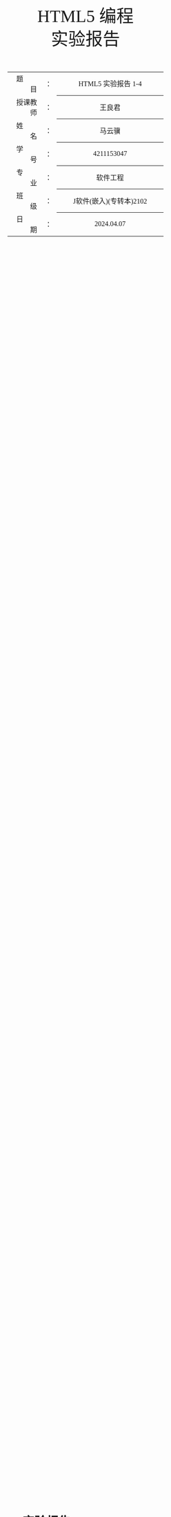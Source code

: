 <!-- 请使用 Typora + LaTeX-theme 来预览、编辑和导出PDF
Typora: https://typora.io/
LaTeX-theme: https://github.com/Keldos-Li/typora-latex-theme
Fonts: https://github.com/Keldos-Li/typora-latex-theme-fonts -->

<div class="cover" style="page-break-after:always;font-family:方正公文仿宋;width:100%;height:100%;border:none;margin: 0 auto;text-align:center;">
    <div style="width:60%;margin: 0 auto;height:0;padding-bottom:10%;">
        </br></br></br></br></br></br>
        <img src="https://raw.githubusercontent.com/SlenderData/img/main/images/%E5%B8%B8%E7%94%A8/%E5%AD%A6%E6%A0%A1%E6%A0%87%E8%AF%86/%E6%B1%9F%E8%8B%8F%E5%A4%A7%E5%AD%A6%E4%BA%AC%E6%B1%9F%E5%AD%A6%E9%99%A2/%E6%96%87%E5%AD%97%E7%BB%84%E5%90%88%E6%A8%AA%E6%8E%92.svg" alt="校名" style="width:100%;"/>
    </div>
    </br></br></br></br></br></br></br></br></br></br>
    <div style="width:40%;margin: 0 auto;height:0;padding-bottom:40%;">
        <img src="https://raw.githubusercontent.com/SlenderData/img/main/images/%E5%B8%B8%E7%94%A8/%E5%AD%A6%E6%A0%A1%E6%A0%87%E8%AF%86/%E6%B1%9F%E8%8B%8F%E5%A4%A7%E5%AD%A6%E4%BA%AC%E6%B1%9F%E5%AD%A6%E9%99%A2/%E6%A0%A1%E5%BE%BD.svg" alt="校徽" style="width:100%;"/>
	</div>
    </br></br></br>
    <span style="font-family:华文黑体Bold;text-align:center;font-size:30pt;margin: 10pt auto;line-height:40pt;">HTML5 编程<br>实验报告</span>
    </br>
    </br>
    </br>
    </br>
    <table style="border:none;text-align:center;width:72%;font-family:仿宋;font-size:14px; margin: 0 auto;">
    <tbody style="font-family:方正公文仿宋;font-size:12pt;">
    	<tr style="font-weight:normal;"> 
    		<td style="width:5%;text-align:right;">题&emsp;&emsp;目</td>
    		<td style="width:2%">：</td> 
    		<td style="width:40%;font-weight:normal;border-bottom: 1px solid;text-align:center;font-family:华文仿宋">HTML5 实验报告 1-4</td>     </tr>
    	<tr style="font-weight:normal;"> 
    		<td style="width:5%;text-align:right;">授课教师</td>
    		<td style="width:2%">：</td> 
    		<td style="width:40%;font-weight:normal;border-bottom: 1px solid;text-align:center;font-family:华文仿宋">王良君</td>     </tr>
    	<tr style="font-weight:normal;"> 
    		<td style="width:5%;text-align:right;">姓&emsp;&emsp;名</td>
    		<td style="width:2%">：</td> 
    		<td style="width:40%;font-weight:normal;border-bottom: 1px solid;text-align:center;font-family:华文仿宋">马云骥</td>     </tr>
    	<tr style="font-weight:normal;"> 
    		<td style="width:5%;text-align:right;">学&emsp;&emsp;号</td>
    		<td style="width:2%">：</td> 
    		<td style="width:40%;font-weight:normal;border-bottom: 1px solid;text-align:center;font-family:华文仿宋">4211153047</td>     </tr>
        <tr style="font-weight:normal;"> 
    		<td style="width:5%;text-align:right;">专&emsp;&emsp;业</td>
    		<td style="width:2%">：</td> 
    		<td style="width:40%;font-weight:normal;border-bottom: 1px solid;text-align:center;font-family:华文仿宋">软件工程</td>     </tr>
    	<tr style="font-weight:normal;"> 
    		<td style="width:5%;text-align:right;">班&emsp;&emsp;级</td>
    		<td style="width:2%">：</td> 
    		<td style="width:40%;font-weight:normal;border-bottom: 1px solid;text-align:center;font-family:华文仿宋">J软件(嵌入)(专转本)2102</td>     </tr>
    	<tr style="font-weight:normal;"> 
    		<td style="width:5%;text-align:right;">日&emsp;&emsp;期</td>
    		<td style="width:2%">：</td> 
    		<td style="width:40%;font-weight:normal;border-bottom: 1px solid;text-align:center;font-family:华文仿宋">2024.04.07</td>     </tr>
    </tbody>              
    </table>
</div>

<!-- 导出PDF时会在这里分页 -->

# HTML5 实验报告 1-4

## 实验一：个人主页设计

### 实验目的

1. 认识 HTML 文档结构。
2. 熟悉 HTML5 常用标签的使用。

### 实验要求

&emsp;&emsp;完成个人主页的设计，内容要丰富全面。要尽可能用到所学 HTML 基本标签。网页中需包含自我个人信息，学号、姓名和个人照片，并使用 HTML5 文档结构标签对版式加以设计。网页要有一定长度，并使用超链接标签实现网页内部的内容跳转。

### 实验设计

&emsp;&emsp;完整代码篇幅过长，详见后面的代码附件或我的 GitHub 仓库：[HTML5-Learning/Experiment-1/MyHomePage.html at main · SlenderData/HTML5-Learning (github.com)](https://github.com/SlenderData/HTML5-Learning/blob/main/Experiment-1/MyHomePage.html)

#### HTML 文档结构

```html
<!DOCTYPE html>
<html lang="zh-CN">
```

- `<!DOCTYPE html>` 声明了文档类型和版本，这里是 HTML5。
- `<html lang="zh-CN">` 开始了 HTML 文档的主体，`lang="zh-CN"` 表明主要使用简体中文。

#### 头部（Head）

```html
<head>
    <meta charset="UTF-8">
    <title>MyHomePage</title>
</head>
```

- `<head>` 部分包含了网页的元数据。
- `<meta charset="UTF-8">` 指定了页面字符集为 UTF-8，这是国际编码标准，支持多语言。
- `<title>MyHomePage</title>` 定义了浏览器标签或窗口标题显示为 "MyHomePage"。

#### 样式（CSS）

&emsp;&emsp;在 `<style>` 标签中，定义了页面的 CSS 样式。这些样式控制文字、背景颜色、边框等视觉元素，以及布局属性如浮动和宽度。

- 使用了多种字体和背景色以及盒模型属性（如 `border-radius` 和 `box-shadow`）来增强视觉效果。
- `float: left;` 属性用于将个人信息卡片和文章内容并排显示。

#### 主体（Body）

```html
<body>
```

- `<body>` 标签内包含了网页的主要可视内容。

##### 个人信息卡片

```html
<div class="profile-card">
```

- 使用 `<div class="profile-card">` 创建一个包含个人信息的卡片，显示校徽和个人头像，并提供基本信息如姓名和学号。
- 图片通过 `<img>` 标签引入，使用了在线链接。
- 个人信息如姓名和学号用 `<h2>` 和 `<p>` 标签展示。

##### 内容目录

```html
<div class="contents">
    <p style="text-align: center; font-weight: bold">Contents 目录</p>
    <a href="#h1">1. Mollit ipsum</a><br>
    <!-- 更多链接 -->
</div>
```

- 使用超链接 `<a>` 和锚点（如 `href="#h1"`）实现内部跳转，方便用户快速导航到文章的不同部分。

##### 文章内容

```html
<div class="article">
    <h1>我的主页</h1>
    <!-- 内容段落和更多标题 -->
</div>
```

- 文章内容使用乱数假文填充，放在 `<div class="article">` 中，使用多级标题（`<h1>`, `<h2>`, `<h3>`, `<h4>`）组织结构，段落使用 `<p>` 标签。

&emsp;&emsp;这个 HTML 页面通过使用 HTML5 的结构化元素（如 `<div>`, `<img>`, `<a>` 等）和 CSS 样式展示了一个内容丰富的个人主页。符合实验要求的同时，也体现了对网页设计基本元素的应用。

### 实验结果

👉 **[在线预览](https://slenderdata.github.io/HTML5-Learning/Experiment-1/MyHomePage.html)**

![截屏2024-04-07-19.11.33](https://raw.githubusercontent.com/SlenderData/img/main/images/2024/04/07/19-18-59-bac740ab4a3749e45a7efcdcc1b47fb4-截屏2024-04-07-19.11.33-199ca6.png)

### 实验总结

&emsp;&emsp;在这次实验中，我通过设计并实现一个个人主页，深入了解了 HTML 文档的结构及其基本元素的使用。通过这个过程，我掌握了如何使用 HTML5 标签来创建结构化的网页，包括使用 `<div>` 标签来布局页面，`<img>` 标签来插入图片，以及 `<a>` 标签来创建超链接实现页面内跳转。

&emsp;&emsp;在样式设计方面，我学习了如何通过 CSS 提升网页的视觉效果。我应用了不同的 CSS 属性，例如 `background-color`、`border-radius` 和 `box-shadow`，来增加页面元素的美观性。同时，我也体验到了 CSS 布局技术的强大，尤其是使用 `float` 属性进行元素的水平排列。

&emsp;&emsp;通过本实验，我不仅巩固了我对 HTML 和 CSS 的理解，还提高了我的网页设计技能。这个实验也帮助我认识到编程细节在创建用户友好界面中的重要性。未来，我期待在更多的项目中应用这些技能，进一步探索更复杂的网页设计和开发技术。

<div style="page-break-after:always;"></div>

## 实验二：电子日历

### 实验目的

1. 认识 JavaScript 按钮事件。
2. 熟悉 DOM 对象的使用。
3. 了解 CSS 浮动排列。

### 实验要求

&emsp;&emsp;设计一款电子日历，要求实现显示当天所在月份的全部日期，且当天日期以红色显示。用户可以通过点击按钮控件（上个月，下个月）切换月份。

### 实验设计

&emsp;&emsp;完整代码篇幅过长，详见后面的代码附件或我的 GitHub 仓库：[HTML5-Learning/Experiment-2/Calendar.html at main · SlenderData/HTML5-Learning (github.com)](https://github.com/SlenderData/HTML5-Learning/blob/main/Experiment-2/Calendar.html)

#### HTML 结构

- 整个日历被封装在一个 `<div>` 标签内，ID 为 `calendar`。这确保了日历的元素可以通过 CSS 和 JavaScript 轻松定位和控制。
- 日历分为两个部分：头部（`header`）和主体（`body`）。
  - 头部包含两个按钮（`prevMonth` 和 `nextMonth`）和一个显示当前年月的 `<span>` 标签（`currentYearMonth`）。
  - 主体部分包含了显示星期的 `<div>`（`weekdays`）和日期的 `<div>`（`days`）。

#### CSS 样式

- CSS 提供了日历的视觉样式，包括字体、背景色、颜色、边框等。
- 使用 `float: left;` 实现了日期的水平排列，并通过 `#weekdays div` 和 `#days div` 设置了星期和日期的宽度、高度、文本对齐方式和行高，使得每个日期都在其各自的框内居中显示。
- 特别的，当前日期（`#today`）有不同的背景色和颜色，使其突出显示。
- 头部使用 `display: flex;` 实现了水平布局，按钮和年月显示通过空间平均分布。

#### JavaScript 功能

- `fillCalendar` 函数用于填充日历的日期。它接受年份和月份作为参数，首先清空当前日历，然后根据给定的年月计算并填充日期。
  - 利用循环先添加空白 `<div>` 以对齐月份的第一天。
  - 再循环添加实际的日期，如果是今天的日期，会应用不同的样式（`id="today"`）。
  - 更新头部的年月显示。
- 两个按钮（上个月和下个月）分别绑定点击事件，用于更新当前显示的年份和月份，并重新填充日历。
- 通过在页面加载时调用 `fillCalendar` 函数，初始化日历显示为当前月份。

&emsp;&emsp;整体上，这个实验通过 HTML 和 CSS 展示了如何结构化和样式化一个电子日历，而 JavaScript 部分则展示了如何使日历交互式运作，包括处理日期逻辑和响应用户操作，有效地实践了 DOM 操作和事件处理，符合了实验的教学目的。

### 实验结果

👉 **[在线预览](https://slenderdata.github.io/HTML5-Learning/Experiment-2/Calendar.html)**

![截屏2024-04-07-19.12.27](https://raw.githubusercontent.com/SlenderData/img/main/images/2024/04/07/19-33-14-7fc1aa690ce36f06a3a00361d49cdfa6-截屏2024-04-07-19.12.27-15b15d.png)

### 实验总结

&emsp;&emsp;在这次实验中，我设计并实现了一个功能完整的电子日历，这让我对 JavaScript 按钮事件、DOM 对象的使用以及 CSS 浮动排列有了更深刻的理解和实践经验。

&emsp;&emsp;首先，在 HTML 和 CSS 方面，我通过创建一个具有良好结构和样式的界面，增强了页面的视觉效果。使用了 `float` 属性进行布局，让星期和日期能够在容器内部正确对齐显示。此外，CSS 的 `flex` 布局在日历的头部显示中也发挥了重要作用，使按钮和日期显示可以整齐地排列。

&emsp;&emsp;在 JavaScript 的应用上，我通过编写脚本处理了日期的动态生成和更新。这个过程中，我利用了 JavaScript 的日期对象来获取和设置具体的日历日期，通过 DOM 操作动态地添加和修改页面元素，实现了用户通过点击按钮切换月份的功能，并突出显示了当前日期。

&emsp;&emsp;通过这次实验，我不仅学习到了如何操作 DOM 元素和编写事件处理函数，还加深了对 JavaScript 事件模型和日期函数的理解。这次实验帮助我掌握了一些核心的 Web 开发技能，为未来更复杂的项目打下了坚实的基础。

<div style="page-break-after:always;"></div>

## 实验三：扑克牌拖放小游戏

### 实验目的

1. 理解元素拖放流程。
2. 理解 CSS 定位规则。
3. 熟悉 DOM 添加和删除子元素流程。

### 实验要求

&emsp;&emsp;设计一款扑克牌拖放小游戏。在网页中插入 A 框和 B 框。要求用户拖动从 A 框拖动 5 张连续的扑克牌至 B 框，完成游戏。具体要求：

1. 初始时，A 框包含 13 张随机乱序后的同花色扑克牌，以背面显示。
2. 用户可任意拖动其中一张扑克牌至 B 框，扑克牌以正面展示。
3. 用户也可将扑克牌从 B 框拖至 A 框，扑克牌会自动回到初始的位置，且背面展示。
4. B 框最多能够容纳 5 张扑克牌。在接收到 5 张扑克牌后，如果满足顺子要求，则提示用户游戏结束并显示用户成绩（拖动次数）。若不满足要求，用户必须先将其中不满足的牌拖回 A 框，游戏方可继续。

### 实验设计

&emsp;&emsp;完整代码篇幅过长，详见后面的代码附件或我的 GitHub 仓库：[HTML5-Learning/Experiment-3/Poker.html at main · SlenderData/HTML5-Learning (github.com)](https://github.com/SlenderData/HTML5-Learning/blob/main/Experiment-3/Poker.html)

#### HTML 结构

- 游戏中设置了两个主要的区域：A 框（牌堆）和 B 框（目标区域）。这两个区域都通过 `<div>` 容器和 `<table>` 布局来组织扑克牌的显示。
- 扑克牌使用 `<img>` 元素表示，每张牌都可以拖动，并绑定了 `ondragstart` 事件处理器。
- A 框和 B 框设置了 `ondrop` 和 `ondragover` 事件监听，用于处理扑克牌的放置操作。

#### CSS 样式

- 使用了一致的背景色、边框样式和阴影来提升用户界面的视觉效果。
- 扑克牌的样式包括固定的宽度和高度，以及边框样式，以适应不同的显示需求。
- 容器样式为居中显示，确保游戏界面在页面中间，易于用户操作。

#### JavaScript 逻辑

- **牌的初始化与洗牌：** 使用 `initializeDeck` 函数来初始化一副牌，选择一个花色并随机打乱顺序。每张牌的数据（如花色、数值和图片路径）被存储在对应的 `<img>` 元素的 `dataset` 中。
- **拖放逻辑：**
  - `drag` 函数设置了被拖动的元素的数据。
  - `allowDrop` 函数防止默认处理（默认不允许放置），使放置成为可能。
  - `drop` 函数处理放置操作，根据目标容器的 ID（A 框或 B 框）来决定如何处理扑克牌。如果是放到 B 框，并且该位置为空，则显示牌面；如果拖回 A 框，则显示牌背，并放回原位。
- **游戏逻辑：**
  - `checkIfDropZoneFull` 函数检查 B 框是否已满（5 张牌）。如果满了，则调用 `checkSequence` 函数检查这些牌是否形成了顺子。
  - `checkSequence` 函数检查牌的数值是否连续。游戏支持正序和逆序两种顺子。
  - 如果牌符合顺子要求，则显示游戏成功的消息；如果不符合，则提示用户需要调整。

&emsp;&emsp;整体来看，代码不仅展示了拖放操作的实现，还通过游戏的方式使用户与界面进行互动，同时实现了如何通过 JavaScript 控制元素的行为和响应事件。这样的项目有助于加深对 Web 前端技术的理解，特别是在事件处理和 DOM 操作方面。

### 实验结果

👉 **[在线预览](https://slenderdata.github.io/HTML5-Learning/Experiment-3/Poker.html)**

![截屏2024-04-07-19.15.02](https://raw.githubusercontent.com/SlenderData/img/main/images/2024/04/07/21-33-29-5853e200d4b456f82b3fda0ac4677dc4-截屏2024-04-07-19.15.02-679570.png)

![截屏2024-04-07-19.15.21](https://raw.githubusercontent.com/SlenderData/img/main/images/2024/04/07/21-33-39-21a51bd00cca2b26b6e7b873a23127e5-截屏2024-04-07-19.15.21-a8cc3f.png)

### 实验总结

&emsp;&emsp;在这次实验中，我设计并实现了一个扑克牌拖放小游戏，这个过程加深了我对元素拖放流程、CSS 定位规则以及 DOM 操作的理解。通过实际应用这些概念，我不仅增强了编程技能，还提升了解决问题的能力。

&emsp;&emsp;首先，实验中的拖放功能让我体验到了 HTML5 的强大，尤其是在处理拖放事件方面。通过编写处理函数，我学会了如何控制元素的拖动过程以及如何在不同区域释放这些元素。这种交互方式不仅增加了用户参与感，也使得界面更加直观。

&emsp;&emsp;其次，CSS 在本实验中发挥了至关重要的作用。我使用了 CSS 来精确控制游戏界面的布局，包括扑克牌的对齐、容器的位置以及其他视觉效果，如阴影和边框。通过这种方式，我更深刻地理解了 CSS 定位规则的实际应用。

&emsp;&emsp;此外，DOM 操作是实现游戏逻辑的关键。我学习了如何动态添加和删除 DOM 元素，这在处理扑克牌的拖放过程中尤为重要。通过这些操作，我能够根据游戏的需要实时更新页面内容。

&emsp;&emsp;总的来说，这次实验不仅让我掌握了技术知识，还激发了我对前端开发的兴趣。未来，我期待在更多的项目中应用这些知识，探索更复杂的功能和优化用户体验。这次实验是对我的编程技能的一次全面提升，也是对理论知识的实践应用。

<div style="page-break-after:always;"></div>

## 实验四：问卷调查表设计

### 实验目的

1. 了解表单 API 的工作原理。
2. 熟悉各种表单组件的使用。

### 实验要求

&emsp;&emsp;设计一款问卷调查表，问卷调查主题不限。具体要求：

1. 表单组件要多样化。要使用单选，多选，多行文字输入等组件。
2. 部分表单输入组件需要有提示性说明文字。
3. 表单提交前要做必要的检查，表单组件内容不能为空。
4. 文档格式做到整齐统一，样式美观。

### 实验设计

&emsp;&emsp;完整代码篇幅过长，详见后面的代码附件或我的 GitHub 仓库：[HTML5-Learning/Experiment-4/Poop.html at main · SlenderData/HTML5-Learning (github.com)](https://github.com/SlenderData/HTML5-Learning/blob/main/Experiment-4/Poop.html)

#### HTML 结构

- **基本结构**: 使用 `<div>` 标签创建容器，包括标题和表单内容。每个问题均放在独立的 `Container` 类容器中，以保持内容组织清晰。
- **表单元素**: 包括文本输入、日期选择、单选按钮、复选框、颜色选择器、和文本区域，这些都是表单设计中常用的元素。这样的多样化确保了问卷可以收集不同类型的用户输入。

#### CSS 样式

- **视觉样式**: 页面使用一致的背景色和边框样式，以及阴影效果，增加了视觉吸引力。容器的宽度和内边距保持一致，使页面布局整齐统一。
- **响应式设计**: 通过设置宽度和自动边距，容器能够在不同屏幕尺寸上居中显示，适应多种浏览设备。

#### JavaScript 逻辑

- **表单动态交互**: 根据用户的选择动态启用或禁用某些表单元素，如根据用户是否在学校感到排便正常来启用相关的问题。
- **表单验证**: 在提交前进行检查，确保所有启用的表单元素均已回答，未完成的表单无法提交。这种前端验证提高了用户体验，减少了无效或不完整的提交。
- **实时更新**: 某些表单元素（如颜色选择器）会实时更新其他元素的显示，例如根据选择的颜色更新显示的文本颜色，增加了交互的趣味性。

&emsp;&emsp;总体上，这个问卷调查表的设计和实现不仅满足了基本的数据收集需求，还通过丰富的客户端逻辑增强了用户交互和数据验证的效果。通过这次实验，可以更好地理解表单处理的复杂性和必要性，为处理更复杂的表单交互打下基础。

### 实验结果

👉 **[在线预览](https://slenderdata.github.io/HTML5-Learning/Experiment-4/Poop.html)**

![截屏2024-04-07-19.16.11](https://raw.githubusercontent.com/SlenderData/img/main/images/2024/04/07/21-34-20-4a51940d7fdad907771bf6a75eee6178-截屏2024-04-07-19.16.11-d12007.png)

![截屏2024-04-07-19.17.20](https://raw.githubusercontent.com/SlenderData/img/main/images/2024/04/07/21-34-30-0e85ad9f54114cec2a7ec1baa93b4da3-截屏2024-04-07-19.17.20-4e5553.png)

### 实验总结

&emsp;&emsp;在这次实验中，我设计并实现了一个关于大学生排便状况的问卷调查表，通过这个过程，我深入理解了表单 API 的工作原理和各种表单组件的使用方法。实验让我掌握了如何有效地收集用户数据，同时确保了数据的完整性和正确性。

&emsp;&emsp;首先，实验中的表单设计涵盖了多种类型的输入控件，如文本框、日期选择器、单选按钮、复选框、颜色选择器和文本区域。这不仅让我熟悉了这些控件的基本用法，还学习了如何根据问卷的需求选择合适的表单元素。

&emsp;&emsp;其次，为了提高用户体验和数据质量，我在表单提交前加入了必要的验证逻辑，确保所有必答的问题均被回答，避免了提交不完整的表单。这一点在实际应用中非常重要，可以减少后端处理不完整数据的情况。

&emsp;&emsp;此外，我还实现了动态表单元素的互动，如根据特定的回答启用或禁用其他问题，这增加了问卷的逻辑性和参与感。通过 JavaScript 脚本处理这些动态变化，我学到了如何使网页更加互动和智能。

&emsp;&emsp;总结来说，这次实验不仅提升了我对 HTML 表单和 CSS 布局的掌握，更重要的是加强了我对 JavaScript 在实现复杂表单逻辑中的应用能力。我期待将这些知识应用到未来的项目中，创建更加复杂和用户友好的 Web 应用。

<div style="page-break-after:always;"></div>

## 代码附件

### 实验一：个人主页设计

```html
<!DOCTYPE html>
<html lang="zh-CN">
<head>
    <meta charset="UTF-8">
    <title>MyHomePage</title>
</head>
<style>
    body {
        font-family: -apple-system, BlinkMacSystemFont, "Segoe UI", Roboto, "Helvetica Neue", "PingFang SC", Arial, sans-serif;
        background-color: #D6E4E5;
        color: #333;
        padding: 0;
        margin: 0;
    }

    .profile-card {
        background-color: #EFF5F5;
        border-radius: 20px;
        box-shadow: 0 4px 8px rgba(0, 0, 0, 0.2);
        margin: 50px 0 0 50px;
        overflow: hidden;
        width: 300px;
        float: left;
    }

    .article {
        background-color: #EFF5F5;
        border-radius: 20px;
        box-shadow: 0 4px 8px rgba(0, 0, 0, 0.2);
        margin: 50px;
        padding: 20px;
        width: calc(100% - 490px);
        float: left;
    }

    #school-logo {
        margin: 10px;
        width: 225px;
    }

    #my-logo {
        border-radius: 50%;
        width: 150px;
    }

    .info {
        padding: 20px;
        text-align: center;
    }

    .contents {
        padding: 20px;
    }

    a {
        text-decoration: none;
    }
</style>
<body>
<div class="profile-card">
    <div class="info">
        <img src="https://raw.githubusercontent.com/SlenderData/img/main/images/%E5%B8%B8%E7%94%A8%2F%E5%AD%A6%E6%A0%A1%E6%A0%87%E8%AF%86%2F%E6%B1%9F%E8%8B%8F%E5%A4%A7%E5%AD%A6%E4%BA%AC%E6%B1%9F%E5%AD%A6%E9%99%A2%2F%E6%A0%A1%E5%BE%BD%E6%96%87%E5%AD%97%E7%BB%84%E5%90%88%E6%A8%AA%E6%8E%92.svg"
             alt="校徽" id="school-logo">
        <img src="https://raw.githubusercontent.com/SlenderData/img/main/images/2023/07/23/00-51-20-7147235680d2d511da526baa1b3af68e-%E8%9B%99%E8%9B%99%E7%BB%B4%E5%B0%BCNew-3af8e7.png"
             alt="头像" id="my-logo">
        <h2>马云骥</h2>
        <p>J软件(嵌入)(专转本)2102</p>
        <p>学号：4211153047</p>
    </div>
    <hr>
    <div class="contents">
        <p style="text-align: center; font-weight: bold">Contents 目录</p>
        <a href="#h1">1. Mollit ipsum</a><br>
        <a href="#h2">2. Aliquip proident</a><br>
        <a href="#h2-1">&emsp;2.1 Do nulla</a><br>
        <a href="#h2-2">&emsp;2.2 Nostrud</a><br>
        <a href="#h3">3. Ex laboris</a><br>
        <a href="#h3-1">&emsp;3.1 Deserunt</a><br>
        <a href="#h3-1-1">&emsp;&emsp;3.1.1 Non amet tempor</a><br>
        <a href="#h3-1-2">&emsp;&emsp;3.1.2 Ea in proident</a><br>
        <a href="#h3-2">&emsp;3.2 Minim ut</a><br>
    </div>
</div>
<div class="article">
    <h1>我的主页</h1>
    <p>这是我的主页，欢迎来到我的个人主页！</p>
    <!--填充一些乱数假文-->
    <h2 id="h1">1. Mollit ipsum</h2>
    <p>Nulla esse aute ex enim magna dolore elit occaecat dolor velit tempor est anim voluptate in consectetur veniam
        est culpa. Aliqua pariatur occaecat veniam ipsum eu nostrud et laborum excepteur. Esse aute pariatur nostrud do
        quis proident ullamco minim ex nostrud lorem dolor cillum sit deserunt laborum lorem anim sint. Tempor culpa
        tempor sit adipiscing elit ut elit dolore sunt occaecat cupidatat id eiusmod officia.</p>
    <h2 id="h2">2. Aliquip proident</h2>
    <p>Occaecat eu magna ullamco culpa amet proident ullamco est occaecat sit minim ipsum aliqua cupidatat adipiscing.
        Ad exercitation tempor dolor quis amet ut ut sit sint non cillum ullamco pariatur adipiscing consectetur laborum
        sunt labore. Adipiscing duis aliquip aliqua cupidatat veniam dolore et occaecat duis nisi elit eu velit
        incididunt. Tempor sit nulla anim pariatur minim aute commodo ea proident aliquip reprehenderit quis deserunt
        dolor nisi ipsum. Nostrud ex quis ad nulla nulla ullamco qui fugiat id cupidatat deserunt irure voluptate
        consequat. Sit aliquip lorem nulla deserunt magna sit proident laborum reprehenderit tempor enim proident aliqua
        lorem cillum voluptate.</p>
    <p>Officia cupidatat occaecat ea cupidatat in nisi cillum magna enim sint ex consectetur commodo. Irure aliquip
        commodo laboris deserunt aute consectetur qui in incididunt ut consequat ex exercitation consectetur nulla
        proident. In sit nulla est culpa aliquip ipsum excepteur tempor ea.</p>
    <h3 id="h2-1">2.1 Do nulla</h3>
    <p>Eu qui laboris sit quis anim occaecat velit labore magna. Officia qui incididunt laboris consequat labore
        voluptate nulla sit do incididunt excepteur officia enim quis adipiscing sed dolor adipiscing velit. Labore
        occaecat consequat reprehenderit pariatur tempor ex minim officia elit. Veniam tempor consequat enim incididunt
        occaecat nostrud minim sed aute fugiat incididunt ex veniam ullamco aute minim commodo reprehenderit. Laborum
        nulla pariatur eu magna labore velit veniam nostrud sint exercitation voluptate elit excepteur est sunt
        excepteur dolor. Velit eu adipiscing amet nulla commodo ea officia minim esse lorem occaecat quis in
        reprehenderit culpa ullamco.</p>
    <p>Commodo laboris lorem aliqua do proident ea consequat velit excepteur consequat cupidatat. Esse magna dolore quis
        nulla duis in excepteur est occaecat sint. Eiusmod culpa aliqua irure sit fugiat reprehenderit anim dolore irure
        sint do do esse velit minim sit.</p>
    <h3 id="h2-2">2.2 Nostrud</h3>
    <p>Adipiscing consequat incididunt aute voluptate occaecat veniam sit velit veniam dolore eu elit occaecat laboris
        sit amet sint aliqua. Nostrud occaecat culpa minim reprehenderit minim in irure ut proident consectetur ipsum
        nisi laborum. Consequat minim esse voluptate aliqua fugiat consectetur deserunt irure mollit aliquip mollit
        nostrud aute cupidatat. Irure reprehenderit pariatur officia duis ea et excepteur pariatur ut. Mollit ad esse
        mollit eu eu cillum irure eu cillum ullamco. Cillum eu ex sed ea fugiat tempor labore incididunt exercitation
        amet et.</p>
    <h2 id="h3">3. Ex laboris</h2>
    <p>Laboris id deserunt non commodo officia commodo voluptate esse adipiscing consequat qui eiusmod elit minim. Ut
        pariatur laborum eu proident laborum aliqua tempor dolore non do. Anim adipiscing officia nulla veniam
        exercitation duis ut velit lorem occaecat ad veniam sunt.</p>
    <h3 id="h3-1">3.1 Deserunt</h3>
    <p>Incididunt ex culpa labore ea quis quis incididunt amet eiusmod ad duis adipiscing ea sunt amet ipsum elit
        tempor. Tempor duis amet ea amet pariatur occaecat nulla sunt nisi voluptate sunt excepteur ea ut incididunt
        cillum officia culpa. Officia cillum labore sint veniam in consectetur nostrud commodo amet anim ut culpa labore
        est minim eiusmod. Ea ea deserunt ipsum cillum irure aliquip nulla mollit consectetur. Qui dolor eu quis aliquip
        do ullamco veniam aliquip reprehenderit eu minim dolore.</p>
    <h4 id="h3-1-1">3.1.1 Non amet tempor</h4>
    <p>Fugiat excepteur laborum adipiscing nostrud velit aute exercitation mollit aliquip consectetur eu magna velit.
        Amet eu dolore veniam nostrud sed sint veniam pariatur ut fugiat mollit exercitation. Sint culpa deserunt culpa
        officia sit in qui adipiscing incididunt irure dolor ad dolore sunt aliqua. Voluptate pariatur eu magna qui duis
        lorem in cillum incididunt mollit occaecat est.</p>
    <p>Veniam mollit incididunt incididunt do labore incididunt non anim anim incididunt eu dolor laboris dolore nostrud
        consequat. Laborum ullamco laboris deserunt aute cupidatat consectetur quis voluptate et lorem ullamco pariatur
        sed amet cillum ullamco excepteur incididunt nisi. Lorem est nisi pariatur deserunt dolor dolor nisi sed
        pariatur sed duis dolor est cupidatat excepteur. Id aute et exercitation in culpa nisi ad ullamco et officia
        irure nostrud. Ut ipsum laborum non cillum mollit sint commodo fugiat labore qui qui laborum aliqua excepteur et
        aute aliquip. Adipiscing commodo duis nostrud nulla mollit id anim eiusmod irure amet aliquip ex adipiscing
        sint.</p>
    <h4 id="h3-1-2">3.1.2 Ea in proident</h4>
    <p>Occaecat veniam occaecat eiusmod labore non aute reprehenderit velit nostrud. Anim aliquip magna ea culpa do
        incididunt magna cillum ad exercitation exercitation anim ad aliqua. Proident minim non ea labore incididunt
        deserunt quis et sit amet sit veniam anim officia quis cillum mollit laborum.</p>
    <h3 id="h3-2">3.2 Minim ut</h3>
    <p>Nostrud qui labore tempor incididunt ea consequat aliqua eiusmod minim elit proident eu lorem consequat enim
        anim. Quis nulla enim tempor voluptate do ad exercitation quis est nisi aliquip aliqua minim do. Deserunt
        adipiscing cillum ad in do non dolore anim exercitation velit elit. Adipiscing sunt velit lorem qui pariatur
        voluptate officia sed ex tempor dolore consectetur. Adipiscing eu aute consequat duis magna occaecat sint
        excepteur excepteur voluptate mollit aute ex sit do sunt sit.</p>
    <p>Adipiscing mollit enim proident eiusmod sed laboris cillum eiusmod culpa exercitation tempor irure sint veniam
        occaecat ut. Laborum commodo qui ex do minim laborum nulla ex nostrud ea sit nostrud eu pariatur ullamco
        occaecat sit cupidatat nisi. Deserunt commodo anim labore ea dolore laboris nisi nostrud sunt eu reprehenderit
        aliqua deserunt occaecat velit nulla consectetur. Aute occaecat incididunt consectetur eiusmod ut adipiscing
        amet qui quis id id amet est tempor do amet sunt consectetur reprehenderit. Labore pariatur do commodo esse quis
        labore eiusmod adipiscing ut laborum et sint lorem nulla in duis ut elit.</p>
    <p>Enim occaecat ullamco in dolor velit cupidatat esse ut enim tempor officia pariatur duis irure ex anim minim.
        Reprehenderit velit nostrud consectetur ex consequat cillum elit qui sint minim non ea id dolor eiusmod duis
        laboris. Non cupidatat reprehenderit irure exercitation esse reprehenderit tempor pariatur reprehenderit nisi
        eiusmod.</p>
</div>
</body>
</html>

```

<div style="page-break-after:always;"></div>

### 实验二：电子日历

```html
<!DOCTYPE html>
<html lang="zh-CN">
<head>
    <meta charset="UTF-8">
    <title>Calendar</title>
</head>
<style>
    body {
        font-family: -apple-system, BlinkMacSystemFont, "Segoe UI", Roboto, "Helvetica Neue", "PingFang SC", Arial, sans-serif;
        background-color: #D6E4E5;
        color: #333;
        padding: 20px;
    }

    button {
        background-color: #D6E4E5;
        border: none;
        border-radius: 10px;
        cursor: pointer;
        font-weight: bold;
        padding: 10px;
    }

    #calendar {
        background-color: #EFF5F5;
        border-radius: 20px;
        box-shadow: 0 4px 8px rgba(0, 0, 0, 0.2);
        padding: 20px;
        margin: auto;
        overflow: hidden;
        width: 300px;
    }

    #header {
        display: flex;
        justify-content: space-between;
        padding: 10px;
        font-weight: bold;
    }

    #header span {
        padding: 10px;
    }

    #body {
        padding: 10px;
    }

    #weekdays div,
    #days div {
        width: 40px;
        height: 40px;
        float: left;
        text-align: center;
        line-height: 40px;
    }

    #weekdays div {
        background-color: #497174;
        color: #EFF5F5;
        font-weight: bold;
    }

    #Sunday {
        border-radius: 10px 0 0 10px;
    }

    #Saturday {
        border-radius: 0 10px 10px 0;
    }

</style>
<body>
<div id="calendar">
    <div id="header">
        <button id="prevMonth">上个月</button>
        <span id="currentYearMonth"></span>
        <button id="nextMonth">下个月</button>
    </div>
    <div id="body">
        <div id="weekdays">
            <div id="Sunday">日</div>
            <div>一</div>
            <div>二</div>
            <div>三</div>
            <div>四</div>
            <div>五</div>
            <div id="Saturday">六</div>
        </div>
        <div id="days"></div>
    </div>
</div>
</body>
<script>
    function fillCalendar(year, month) {
        const daysElement = document.getElementById('days');
        daysElement.innerHTML = ''; // 清空当前日历
        const firstDay = new Date(year, month, 1);
        const lastDay = new Date(year, month + 1, 0);
        const today = new Date();

        // 填充开始前的空白日期
        for (let i = 0; i < firstDay.getDay(); i++) {
            const emptyDiv = document.createElement('div');
            daysElement.appendChild(emptyDiv);
        }

        // 填充当月所有日期
        for (let day = 1; day <= lastDay.getDate(); day++) {
            const dayDiv = document.createElement('div');
            dayDiv.textContent = day;
            if (year === today.getFullYear() && month === today.getMonth() && day === today.getDate()) {
                dayDiv.style = 'background-color: #EB6440; color: #EFF5F5; border-radius: 10px;';
            }
            daysElement.appendChild(dayDiv);
        }

        document.getElementById('currentYearMonth').textContent = `${year}年${month + 1}月`;
    }

    const prevMonthButton = document.getElementById('prevMonth');
    const nextMonthButton = document.getElementById('nextMonth');
    let currentYear = new Date().getFullYear();
    let currentMonth = new Date().getMonth();

    prevMonthButton.onclick = () => {
        currentMonth--;
        if (currentMonth < 0) {
            currentMonth = 11;
            currentYear--;
        }
        fillCalendar(currentYear, currentMonth);
    };

    nextMonthButton.onclick = () => {
        currentMonth++;
        if (currentMonth > 11) {
            currentMonth = 0;
            currentYear++;
        }
        fillCalendar(currentYear, currentMonth);
    };

    // 初始化日历
    fillCalendar(currentYear, currentMonth);
</script>
</html>

```

<div style="page-break-after:always;"></div>

### 实验三：扑克牌拖放小游戏

```html
<!DOCTYPE html>
<html lang="zh-CN">
<head>
    <meta charset="UTF-8">
    <title>Poker</title>
</head>
<style>
    body {
        font-family: -apple-system, BlinkMacSystemFont, "Segoe UI", Roboto, "Helvetica Neue", "PingFang SC", Arial, sans-serif;
        background-color: #D6E4E5;
        color: #333;
        padding: 0;
    }

    button {
        background-color: #D6E4E5;
        border: none;
        border-radius: 10px;
        margin-left: 10px;
        cursor: pointer;
        font-weight: bold;
        padding: 10px;
    }

    td > div {
        width: 50px;
        height: 75px;
        margin: 2px;
        border-radius: 5px;
        border: thin dashed #333333;
        overflow: hidden;
    }

    img {
        width: 50px;
        height: 75px;
    }

    .Container {
        background-color: #EFF5F5;
        border-radius: 20px;
        box-shadow: 0 4px 8px rgba(0, 0, 0, 0.2);
        margin: 20px auto;
        padding: 20px;
        overflow: hidden;
        width: 500px;
        text-align: center;
    }

</style>
<body>
<div class="Container">
    <span>当前步数：<span id="stepCounts">0</span></span>
    <button id="reloadButton">重新游戏</button>
</div>
<div id="deckContainer" class="Container" ondrop="drop(event)" ondragover="allowDrop(event)">
    <p>A框（牌堆）</p>
    <table style="margin: auto;">
        <tr>
            <td>
                <div id="A01">
                    <img src="img/card-back.webp" alt="poker01" id="drag01" draggable="true" ondragstart="drag(event)"/>
                </div>
            </td>
            <td>
                <div id="A02">
                    <img src="img/card-back.webp" alt="poker02" id="drag02" draggable="true" ondragstart="drag(event)"/>
                </div>
            </td>
            <td>
                <div id="A03">
                    <img src="img/card-back.webp" alt="poker03" id="drag03" draggable="true" ondragstart="drag(event)"/>
                </div>
            </td>
            <td>
                <div id="A04">
                    <img src="img/card-back.webp" alt="poker04" id="drag04" draggable="true" ondragstart="drag(event)"/>
                </div>
            </td>
            <td>
                <div id="A05">
                    <img src="img/card-back.webp" alt="poker05" id="drag05" draggable="true" ondragstart="drag(event)"/>
                </div>
            </td>
            <td>
                <div id="A06">
                    <img src="img/card-back.webp" alt="poker06" id="drag06" draggable="true" ondragstart="drag(event)"/>
                </div>
            </td>
            <td>
                <div id="A07">
                    <img src="img/card-back.webp" alt="poker07" id="drag07" draggable="true" ondragstart="drag(event)"/>
                </div>
            </td>
        </tr>
    </table>
    <table style="margin: auto;">
        <tr>
            <td>
                <div id="A08">
                    <img src="img/card-back.webp" alt="poker08" id="drag08" draggable="true" ondragstart="drag(event)"/>
                </div>
            </td>
            <td>
                <div id="A09">
                    <img src="img/card-back.webp" alt="poker09" id="drag09" draggable="true" ondragstart="drag(event)"/>
                </div>
            </td>
            <td>
                <div id="A10">
                    <img src="img/card-back.webp" alt="poker10" id="drag10" draggable="true" ondragstart="drag(event)"/>
                </div>
            </td>
            <td>
                <div id="A11">
                    <img src="img/card-back.webp" alt="poker11" id="drag11" draggable="true" ondragstart="drag(event)"/>
                </div>
            </td>
            <td>
                <div id="A12">
                    <img src="img/card-back.webp" alt="poker12" id="drag12" draggable="true" ondragstart="drag(event)"/>
                </div>
            </td>
            <td>
                <div id="A13">
                    <img src="img/card-back.webp" alt="poker13" id="drag13" draggable="true" ondragstart="drag(event)"/>
                </div>
            </td>
        </tr>
    </table>
</div>
<div id="dropZone" class="Container">
    <p>B框（目标区域）</p>
    <table style="margin: auto;">
        <tr>
            <td>
                <div id="B01" ondrop="drop(event)" ondragover="allowDrop(event)">
                </div>
            </td>
            <td>
                <div id="B02" ondrop="drop(event)" ondragover="allowDrop(event)">
                </div>
            </td>
            <td>
                <div id="B03" ondrop="drop(event)" ondragover="allowDrop(event)">
                </div>
            </td>
            <td>
                <div id="B04" ondrop="drop(event)" ondragover="allowDrop(event)">
                </div>
            </td>
            <td>
                <div id="B05" ondrop="drop(event)" ondragover="allowDrop(event)">
                </div>
            </td>
        </tr>
    </table>
</div>
</body>
<script>
    document.addEventListener('DOMContentLoaded', function () {
        initializeDeck();
        document.getElementById("reloadButton").addEventListener('click', function () {
            window.location.reload();
        });
    });

    function createCard(suit, number) {
        return {
            suit: suit,
            number: number,
            parentID: null,
            get frontImg() {
                return `img/${this.suit}/${this.number < 10 ? '0' + this.number : this.number}.jpg`;
            },
            get backImg() {
                return "img/card-back.webp";
            }
        };
    }

    function initializeDeck() {
        const suits = ['clubs', 'diamonds', 'hearts', 'spades'];
        const chosenSuit = suits[Math.floor(Math.random() * suits.length)];
        console.log(chosenSuit);
        let deck = Array.from({length: 13}, (v, k) => createCard(chosenSuit, k + 1));
        deck = shuffle(deck);

        deck.forEach((card, index) => {
            const cardElement = document.getElementById(`drag${index + 1 < 10 ? '0' : ''}${index + 1}`);
            cardElement.dataset.suit = card.suit;
            cardElement.dataset.number = card.number;
            card.parentID = cardElement.parentNode.id;
            cardElement.dataset.parentID = card.parentID;
            console.log(cardElement.dataset.parentID);
            cardElement.dataset.frontImg = card.frontImg;
            console.log(cardElement.dataset.frontImg);
            cardElement.dataset.backImg = card.backImg;
        });
    }

    function shuffle(array) {
        for (let i = array.length - 1; i > 0; i--) {
            const j = Math.floor(Math.random() * (i + 1));
            [array[i], array[j]] = [array[j], array[i]];
        }
        return array;
    }

    function drag(event) {
        event.dataTransfer.setData("text", event.target.id);
    }

    function allowDrop(event) {
        event.preventDefault();
    }

    function drop(event) {
        event.preventDefault();
        var data = event.dataTransfer.getData("text");
        var cardElement = document.getElementById(data);
        var target = event.target;

        if (target.tagName !== "DIV") {
            target = target.parentNode;
        }

        if (target.id.startsWith("B") && target.children.length === 0) {
            cardElement.src = cardElement.dataset.frontImg;
            target.appendChild(cardElement);
        } else if (target.id.startsWith("A") || target.id.startsWith("d")) {
            cardElement.src = cardElement.dataset.backImg;
            const targetDiv = document.getElementById(cardElement.dataset.parentID);
            targetDiv.appendChild(cardElement);
        }

        updateStepCount();
        checkIfDropZoneFull();
    }

    function updateStepCount() {
        var stepCounts = document.getElementById("stepCounts");
        stepCounts.innerText = parseInt(stepCounts.innerText) + 1;
    }

    function checkIfDropZoneFull() {
        var cardsInDropZone = Array.from(document.getElementById('dropZone').getElementsByTagName('img'));
        if (cardsInDropZone.length === 5) {
            checkSequence(cardsInDropZone);
        }
    }

    function checkSequence(cards) {
        // var sequence = cards.map(card => parseInt(card.dataset.number)).sort((a, b) => a - b);  // 取消该句注释并将下一行注释掉可实现乱序顺子
        var sequence = cards.map(card => parseInt(card.dataset.number));
        var isSequential1 = sequence.every(((num, i, arr) => i === 0 || num === arr[i - 1] + 1));  // 正序顺子
        var isSequential2 = sequence.every(((num, i, arr) => i === 0 || num === arr[i - 1] - 1));  // 逆序顺子

        if (isSequential1 || isSequential2) {
            setTimeout(() => alert("游戏结束，您成功完成游戏！您的步数为：" + document.getElementById("stepCounts").innerText), 100);  // 延迟0.1秒后弹出提示框
        } else {
            console.log("不符合顺子要求，请调整您的牌。");
        }
    }
</script>
</html>

```

<div style="page-break-after:always;"></div>

### 实验四：问卷调查表设计

```html
<!DOCTYPE html>
<html lang="zh-CN">
<head>
    <meta charset="UTF-8">
    <title>Oops, Poops!</title>
</head>
<style>
    body {
        font-family: -apple-system, BlinkMacSystemFont, "Segoe UI", Roboto, "Helvetica Neue", "PingFang SC", Arial, sans-serif;
        background-color: #D6E4E5;
        color: #333;
        padding: 0;
    }

    .Container {
        background-color: #EFF5F5;
        border-radius: 20px;
        box-shadow: 0 4px 8px rgba(0, 0, 0, 0.2);
        margin: 20px auto;
        padding: 20px;
        overflow: hidden;
        width: 600px;
    }

    h3 {
        margin: 0 0 10px 0;
    }
</style>
<body>
<div class="Container" style="text-align: center;">
    <h1>💩 Oops, Poops! 💩</h1>
    <h2>大学生拉屎状况调查</h2>
    <p>A survey on pooping condition of college students.</p>
</div>
<div class="Container" style="text-align: center;">
    <h2>注&emsp;意</h2>
    <p>
        这是一个纯前端的 HTML5 表单练习，并不会真正提交任何数据。<br>
        你的数据不会被保存，也不会被发送到任何服务器。<br>
        请放心填写，谢谢！
    </p>
    <br>
    <h2>参&emsp;考</h2>
    <p>
        <a href="https://www.xiaohongshu.com/explore/6563f62300000000320316fb">忆往昔（一）——火爆的拉屎调查问卷 - 小红书 (xiaohongshu.com)</a>
        <br>
        <a href="https://www.wjx.cn/vm/t5aXfa7.aspx">大学生拉屎状况调查 (wjx.cn)</a>
    </p>
</div>
<form id="surveyForm">
    <div class="Container">
        <h3>0. 你是？</h3>
        <label for="q00_name">姓名：</label>
        <input type="text" id="q00_name" name="name"><br>
        <label for="q00_birth">生日：</label>
        <input type="date" id="q00_birth" name="birth"><br>

    </div>
    <div class="Container">
        <h3>1. 准备好填写自己的拉屎状况了吗？</h3>
        <input type="radio" id="q01_a01" name="q01" value="a01"><label for="q01_a01">准备好了！</label><br>
        <input type="radio" id="q01_a02" name="q01" value="a02"><label for="q01_a02">带着激情准备好了！</label>
    </div>
    <div class="Container">
        <h3>2. 您多久排遗一次？</h3>
        <input type="radio" id="q02_a01" name="q02" value="a01"><label for="q02_a01">随时随地</label><br>
        <input type="radio" id="q02_a02" name="q02" value="a02"><label for="q02_a02">每天大于 2 次</label><br>
        <input type="radio" id="q02_a03" name="q02" value="a03"><label for="q02_a03">每天 1 次或 2 次</label><br>
        <input type="radio" id="q02_a04" name="q02" value="a04"><label for="q02_a04">二至三天 1 次</label><br>
        <input type="radio" id="q02_a05" name="q02" value="a05"><label for="q02_a05">四至七天 1 次</label><br>
        <input type="radio" id="q02_a06" name="q02" value="a06"><label for="q02_a06">一至两周 1 次</label><br>
        <input type="radio" id="q02_a07" name="q02" value="a07"><label for="q02_a07">一个月及以上 1 次</label><br>
        <input type="radio" id="q02_a08" name="q02" value="a08"><label for="q02_a08">🧚我是仙女不拉💩</label>
    </div>
    <div class="Container">
        <h3>3. 您最近拉的💩是什么颜色？</h3>
        <input type="color" id="q03_poopColor" name="q03" value="#803807">
        <label for="q03_poopColor">
            <span id="q03_showPoopColor" style="font-weight: bold; color: #803807;">这个颜色！</span>
        </label>
        <script>
            // 根据颜色选择器的值改变颜色显示
            document.getElementById('q03_poopColor').addEventListener('input', function () {
                document.getElementById('q03_showPoopColor').style.color = this.value;
            });
        </script>
    </div>
    <div class="Container">
        <h3>4. 您最近拉的💩有什么形状？</h3>
        <input type="checkbox" id="q04_a01" name="q04" value="a01"><label for="q04_a01">糊状</label><br>
        <input type="checkbox" id="q04_a02" name="q04" value="a02"><label for="q04_a02">颗粒状</label><br>
        <input type="checkbox" id="q04_a03" name="q04" value="a03"><label for="q04_a03">水样</label><br>
        <input type="checkbox" id="q04_a04" name="q04" value="a04"><label for="q04_a04">硬块</label><br>
        <input type="checkbox" id="q04_a05" name="q04" value="a05"><label for="q04_a05">其他：<input type="text" id="q04_a05_other" name="q04_other"></label>
    </div>
    <div class="Container">
        <h3>5. 您平时喜欢何时何地释放？</h3>
        <input type="checkbox" id="q05_a01" name="q05" value="a01"><label for="q05_a01">被憋醒的清晨在宿舍优雅顺畅地释放</label><br>
        <input type="checkbox" id="q05_a02" name="q05" value="a02"><label for="q05_a02">无聊的课间在教学楼急急忙忙地释放</label><br>
        <input type="checkbox" id="q05_a03" name="q05" value="a03"><label for="q05_a03">宁静的夜晚在某宝地玩着手机快乐地释放</label><br>
        <input type="checkbox" id="q05_a04" name="q05" value="a04"><label for="q05_a04">💩意来袭，不定时释放</label><br>
        <input type="checkbox" id="q05_a05" name="q05" value="a05"><label for="q05_a05">便秘严重，释放即幸运</label><br>
        <input type="checkbox" id="q05_a06" name="q05" value="a06"><label for="q05_a06">其他：<input type="text" id="q05_a06_other" name="q05_other"></label>
    </div>
    <div class="Container">
        <h3>6. 您认为在哪里排便规律正常，在家还是在学校？</h3>
        <input type="radio" id="q06_a01" name="q06" value="a01"><label for="q06_a01">🏠家</label><br>
        <input type="radio" id="q06_a02" name="q06" value="a02"><label for="q06_a02">🏫学校</label><br>
    </div>
    <div class="Container">
        <h3>7. 为什么您认为在家更正常？</h3>
        <input type="checkbox" id="q07_a01" name="q07" value="a01"><label for="q07_a01">我喜欢我可爱美丽温馨舒适的马桶💖🚽</label><br>
        <input type="checkbox" id="q07_a02" name="q07" value="a02"><label for="q07_a02">在家拉屎时间自由，可以住在马桶上</label><br>
        <input type="checkbox" id="q07_a03" name="q07" value="a03"><label for="q07_a03">在家有可口的饭菜，肠道更有劲</label><br>
        <input type="checkbox" id="q07_a04" name="q07" value="a04"><label for="q07_a04">我讨厌学校脏脏的卫生间</label><br>
        <input type="checkbox" id="q07_a05" name="q07" value="a05"><label for="q07_a05">其他：<input type="text" id="q07_a05_other" name="q07_other"></label>
    </div>
    <div class="Container">
        <h3>8. 为什么您认为在学校更正常？</h3>
        <input type="checkbox" id="q08_a01" name="q08" value="a01"><label for="q08_a01">学校连排的坑更有氛围</label><br>
        <input type="checkbox" id="q08_a02" name="q08" value="a02"><label for="q08_a02">学校的作息规律更健康</label><br>
        <input type="checkbox" id="q08_a03" name="q08" value="a03"><label for="q08_a03">食堂的饭菜让人窜射</label><br>
        <input type="checkbox" id="q08_a04" name="q08" value="a04"><label for="q08_a04">学校的饭菜更健康，肠道有劲</label><br>
        <input type="checkbox" id="q08_a05" name="q08" value="a05"><label for="q08_a05">其他：<input type="text" id="q08_a05_other" name="q08_other"></label>
    </div>
    <div class="Container">
        <h3>9. 您近期有什么如厕问题吗？</h3>
        <input type="radio" id="q09_a01" name="q09" value="a01"><label for="q09_a01">正常</label><br>
        <input type="radio" id="q09_a02" name="q09" value="a02"><label for="q09_a02">便秘</label><br>
        <input type="radio" id="q09_a03" name="q09" value="a03"><label for="q09_a03">腹泻</label>
    </div>
    <div class="Container">
        <h3>10. 您认为是什么让您拥有如此优秀的排遗状态？</h3>
        <input type="checkbox" id="q10_a01" name="q10" value="a01"><label for="q10_a01">基因优秀，没办法</label><br>
        <input type="checkbox" id="q10_a02" name="q10" value="a02"><label for="q10_a02">健康饮食，注重营养搭配与纤维素摄入</label><br>
        <input type="checkbox" id="q10_a03" name="q10" value="a03"><label for="q10_a03">注重体育锻炼，增强身体素质</label><br>
        <input type="checkbox" id="q10_a04" name="q10" value="a04"><label for="q10_a04">积极养生，吃促进肠道的保健品或按摩等</label><br>
        <input type="checkbox" id="q10_a05" name="q10" value="a05"><label for="q10_a05">保持良好的心态，告诉自己我能行</label><br>
        <input type="checkbox" id="q10_a06" name="q10" value="a06"><label for="q10_a06">其他：<input type="text" id="q10_a06_other" name="q10_other"></label>
    </div>
    <div class="Container">
        <h3>11. 您认为是什么导致了您的便秘？</h3>
        <input type="checkbox" id="q11_a01" name="q11" value="a01"><label for="q11_a01">时间紧张，憋久无感</label><br>
        <input type="checkbox" id="q11_a02" name="q11" value="a02"><label for="q11_a02">饮食不健康，经常吃辛辣油腻食物</label><br>
        <input type="checkbox" id="q11_a03" name="q11" value="a03"><label for="q11_a03">缺少运动，长时间久坐</label><br>
        <input type="checkbox" id="q11_a04" name="q11" value="a04"><label for="q11_a04">喝水少</label><br>
        <input type="checkbox" id="q11_a05" name="q11" value="a05"><label for="q11_a05">压力大，心情焦虑</label><br>
        <input type="checkbox" id="q11_a06" name="q11" value="a06"><label for="q11_a06">身体问题，有消化系统疾病</label><br>
        <input type="checkbox" id="q11_a07" name="q11" value="a07"><label for="q11_a07">拉屎时注意力不集中</label><br>
        <input type="checkbox" id="q11_a08" name="q11" value="a08"><label for="q11_a08">讨厌拉屎环境</label><br>
        <input type="checkbox" id="q11_a09" name="q11" value="a09"><label for="q11_a09">其他：<input type="text" id="q11_a09_other" name="q11_other"></label>
    </div>
    <div class="Container">
        <h3>12. 您认为是什么导致了您的腹泻？</h3>
        <input type="checkbox" id="q12_a01" name="q12" value="a01"><label for="q12_a01">身体问题，一直这样</label><br>
        <input type="checkbox" id="q12_a02" name="q12" value="a02"><label for="q12_a02">有肠炎或消化不良等疾病</label><br>
        <input type="checkbox" id="q12_a03" name="q12" value="a03"><label for="q12_a03">吃的东西容易蹿，如不干净的食物，咖啡水果等助排食物</label><br>
        <input type="checkbox" id="q12_a04" name="q12" value="a04"><label for="q12_a04">身体受凉</label><br>
        <input type="checkbox" id="q12_a05" name="q12" value="a05"><label for="q12_a05">紧张焦虑等心理问题</label><br>
        <input type="checkbox" id="q12_a06" name="q12" value="a06"><label for="q12_a06">故意的</label><br>
        <input type="checkbox" id="q12_a07" name="q12" value="a07"><label for="q12_a07">其他：<input type="text" id="q12_a07_other" name="q12_other"></label>
    </div>
    <div class="Container">
        <h3>13. 您平时关心自己的排便问题吗？</h3>
        <input type="radio" id="q13_a01" name="q13" value="a01"><label for="q13_a01">时刻关心，仔细记录时间频率外观<span id="q13_a01_showPoopColor" style="color: #803807;">颜色</span></label><br>
        <input type="radio" id="q13_a02" name="q13" value="a02"><label for="q13_a02">比较关心，尽量采取有效方法让自己有正常的排便</label><br>
        <input type="radio" id="q13_a03" name="q13" value="a03"><label for="q13_a03">稍微关心，正常范围内即可</label><br>
        <input type="radio" id="q13_a04" name="q13" value="a04"><label for="q13_a04">不怎么关心，出现便秘腹泻问题后才想解决办法</label><br>
        <input type="radio" id="q13_a05" name="q13" value="a05"><label for="q13_a05">无所谓，爱咋样咋样</label>
        <script>
            // 根据颜色选择器的值改变颜色显示
            document.getElementById('q03_poopColor').addEventListener('input', function () {
                document.getElementById('q13_a01_showPoopColor').style.color = this.value;
            });
        </script>
    </div>
    <div class="Container">
        <h3>14. 如果出现排便问题，您通常会采取什么办法解决？</h3>
        <input type="checkbox" id="q14_a01" name="q14" value="a01"><label for="q14_a01">优秀的肠道没有问题</label><br>
        <input type="checkbox" id="q14_a02" name="q14" value="a02"><label for="q14_a02">用药物等辅助工具暂时解决问题</label><br>
        <input type="checkbox" id="q14_a03" name="q14" value="a03"><label for="q14_a03">反思原因，调整饮食与生活作息，希望长效解决问题</label><br>
        <input type="checkbox" id="q14_a04" name="q14" value="a04"><label for="q14_a04">采用养生保健技术，调养身体，轻松通畅</label><br>
        <input type="checkbox" id="q14_a05" name="q14" value="a05"><label for="q14_a05">调整心态，相信自己</label><br>
        <input type="checkbox" id="q14_a06" name="q14" value="a06"><label for="q14_a06">没关系，我不解决</label><br>
        <input type="checkbox" id="q14_a07" name="q14" value="a07"><label for="q14_a07">其他：<input type="text" id="q14_a07_other" name="q14_other"></label>
    </div>
    <div class="Container">
        <h3>15. 您认为讨论拉💩状况是个有意义的话题吗？</h3>
        <input type="checkbox" id="q15_a01" name="q15" value="a01"><label for="q15_a01">非常有意义，拉屎是一种正常的活动，没什么羞于讨论的</label><br>
        <input type="checkbox" id="q15_a02" name="q15" value="a02"><label for="q15_a02">特别有意义，拉屎可以减少毒素加快代谢保护器官，对人体健康非常重要</label><br>
        <input type="checkbox" id="q15_a03" name="q15" value="a03"><label for="q15_a03">十分有意义，我爱我的身体，关心自己的排便情况</label><br>
        <input type="checkbox" id="q15_a04" name="q15" value="a04"><label for="q15_a04">超级有意义，现在年轻人的排便问题日益增多，维护身体健康刻不容缓</label><br>
        <input type="checkbox" id="q15_a05" name="q15" value="a05"><label for="q15_a05">没意义，我觉得公众讨论拉屎这个问题是不文明的</label><br>
        <input type="checkbox" id="q15_a06" name="q15" value="a06"><label for="q15_a06">没意义，我觉得和别人讨论拉屎问题会让我羞涩</label><br>
        <input type="checkbox" id="q15_a07" name="q15" value="a07"><label for="q15_a07">其他：<input type="text" id="q15_a07_other" name="q15_other"></label>
    </div>
    <div class="Container">
        <h3><label for="q16">16. 最后，您可以为有排便问题的同学们（包括自己）给出宝贵的意见吗？</label></h3>
        <textarea id="q16" name="q16" rows="5" style="width: 100%;"></textarea>
    </div>
    <div class="Container">
        <h3>感谢您的填写，您的信息将会被保密，我们会对您的信息进行统计分析，谢谢！</h3>
        <input type="submit" value="提交">
    </div>
</form>
</body>
<script>
    // 初始设置：禁用某些问题
    const initialDisabled = ['q07', 'q08', 'q10', 'q11', 'q12'];
    initialDisabled.forEach(id => {
        document.querySelectorAll(`input[name^=${id}]`).forEach(input => {
            input.disabled = true;  // 初始化时禁用输入
        });
    });

    // 动态启用或禁用问题
    function toggleQuestions(condition, ids) {
        ids.forEach(id => {
            document.querySelectorAll(`input[name^=${id}]`).forEach(input => {
                input.disabled = !condition;
                if (!condition) {
                    input.checked = false;  // 如果禁用，则清除选中状态
                }
            });
        });
    }

    // 为 q06 和 q09 的选择设置事件监听
    document.querySelectorAll('input[name="q06"]').forEach(input => {
        input.addEventListener('change', function() {
            toggleQuestions(this.checked && this.value === 'a01', ['q07']);
            toggleQuestions(this.checked && this.value === 'a02', ['q08']);
        });
    });

    document.querySelectorAll('input[name="q09"]').forEach(input => {
        input.addEventListener('change', function() {
            toggleQuestions(this.checked && this.value === 'a01', ['q10']);
            toggleQuestions(this.checked && this.value === 'a02', ['q11']);
            toggleQuestions(this.checked && this.value === 'a03', ['q12']);
        });
    });

    // 检查表单是否完全回答（仅检查启用的字段）
    function checkAllAnswered() {
        let allAnswered = true;
        document.querySelectorAll('input:not(:disabled), select:not(:disabled), textarea:not(:disabled)').forEach(input => {
            if ((input.type === "radio" || input.type === "checkbox") && !input.checked && document.querySelector(`input[name="${input.name}"]:checked`) === null) {
                allAnswered = false;
            } else if (input.type !== "submit" && input.value === "" && input.required) {
                allAnswered = false;
            }
        });
        return allAnswered;
    }

    // 提交表单之前的检查
    document.getElementById('surveyForm').addEventListener('submit', function(event) {
        if (!checkAllAnswered()) {
            event.preventDefault();  // 阻止表单提交
            alert('请回答所有问题后再提交。');  // 弹出提示信息
        } else {
            alert('提交成功！');  // 提交成功
        }
    });
</script>
</html>

```
